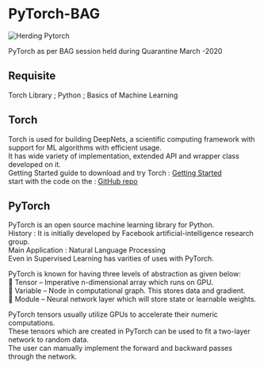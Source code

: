 # PyTorch-BAG
![Herding Pytorch](https://s3-ap-south-1.amazonaws.com/av-blog-media/wp-content/uploads/2018/12/PyTorch-logo.jpg)

PyTorch as per BAG session held during Quarantine March -2020


## Requisite 
Torch Library ; Python ; Basics of Machine Learning

## Torch
Torch is used for building DeepNets, a scientific computing framework with support for ML algorithms with efficient usage.<br/>
It has wide variety of implementation, extended API and wrapper class developed on it. <br/>
Getting Started guide to download and try Torch : [Getting Started](http://torch.ch/docs/getting-started.html)<br/>
start with the code on the : [GitHub repo](https://github.com/torch/torch7)<br/>

## PyTorch

PyTorch is an open source machine learning library for Python.<br/>
History : It is initially developed by Facebook artificial-intelligence research group.<br/>
Main Application : Natural Language Processing<br/>
Even in Supervised Learning has varities of uses with PyTorch.<br/>

PyTorch is known for having three levels of abstraction as given below:<br/>
 Tensor – Imperative n-dimensional array which runs on GPU.<br/>
 Variable – Node in computational graph. This stores data and gradient.<br/>
 Module – Neural network layer which will store state or learnable weights.<br/>

PyTorch tensors usually utilize GPUs to accelerate their numeric computations.<br/>
These tensors which are created in PyTorch can be used to fit a two-layer network to random data.<br/>
The user can manually implement the forward and backward passes through the network.<br/>
